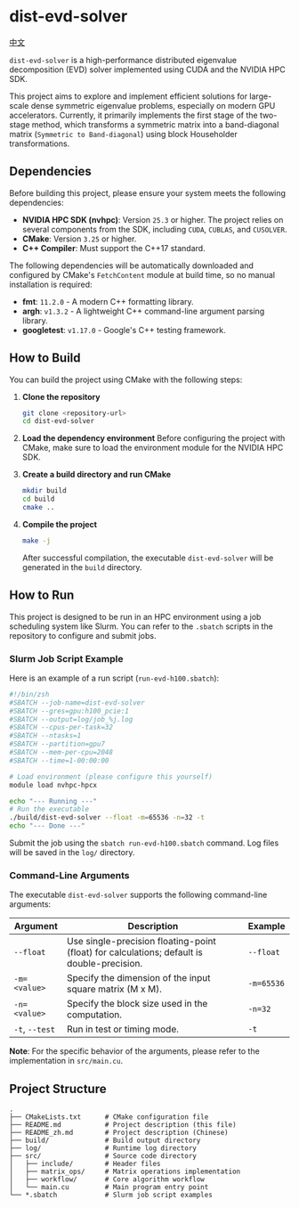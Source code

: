 # dist-evd-solver

[中文](README_zh.md)

`dist-evd-solver` is a high-performance distributed eigenvalue decomposition (EVD) solver implemented using CUDA and the NVIDIA HPC SDK.

This project aims to explore and implement efficient solutions for large-scale dense symmetric eigenvalue problems, especially on modern GPU accelerators. Currently, it primarily implements the first stage of the two-stage method, which transforms a symmetric matrix into a band-diagonal matrix (`Symmetric to Band-diagonal`) using block Householder transformations.

## Dependencies

Before building this project, please ensure your system meets the following dependencies:

- **NVIDIA HPC SDK (nvhpc)**: Version `25.3` or higher. The project relies on several components from the SDK, including `CUDA`, `CUBLAS`, and `CUSOLVER`.
- **CMake**: Version `3.25` or higher.
- **C++ Compiler**: Must support the C++17 standard.

The following dependencies will be automatically downloaded and configured by CMake's `FetchContent` module at build time, so no manual installation is required:

- **fmt**: `11.2.0` - A modern C++ formatting library.
- **argh**: `v1.3.2` - A lightweight C++ command-line argument parsing library.
- **googletest**: `v1.17.0` - Google's C++ testing framework.

## How to Build

You can build the project using CMake with the following steps:

1.  **Clone the repository**
    ```bash
    git clone <repository-url>
    cd dist-evd-solver
    ```

2.  **Load the dependency environment**
    Before configuring the project with CMake, make sure to load the environment module for the NVIDIA HPC SDK.

3.  **Create a build directory and run CMake**
    ```bash
    mkdir build
    cd build
    cmake ..
    ```

4.  **Compile the project**
    ```bash
    make -j
    ```
    After successful compilation, the executable `dist-evd-solver` will be generated in the `build` directory.

## How to Run

This project is designed to be run in an HPC environment using a job scheduling system like Slurm. You can refer to the `.sbatch` scripts in the repository to configure and submit jobs.

### Slurm Job Script Example

Here is an example of a run script (`run-evd-h100.sbatch`):
```bash
#!/bin/zsh
#SBATCH --job-name=dist-evd-solver
#SBATCH --gres=gpu:h100_pcie:1
#SBATCH --output=log/job_%j.log
#SBATCH --cpus-per-task=32
#SBATCH --ntasks=1
#SBATCH --partition=gpu7
#SBATCH --mem-per-cpu=2048
#SBATCH --time=1-00:00:00

# Load environment (please configure this yourself)
module load nvhpc-hpcx

echo "--- Running ---"
# Run the executable
./build/dist-evd-solver --float -m=65536 -n=32 -t
echo "--- Done ---" 
```
Submit the job using the `sbatch run-evd-h100.sbatch` command. Log files will be saved in the `log/` directory.

### Command-Line Arguments

The executable `dist-evd-solver` supports the following command-line arguments:

| Argument      | Description                                           | Example     |
|---------------|-------------------------------------------------------|-------------|
| `--float`     | Use single-precision floating-point (float) for calculations; default is double-precision. | `--float`   |
| `-m=<value>`  | Specify the dimension of the input square matrix (M x M). | `-m=65536`  |
| `-n=<value>`  | Specify the block size used in the computation.       | `-n=32`     |
| `-t`, `--test`| Run in test or timing mode.                           | `-t`        |

**Note**: For the specific behavior of the arguments, please refer to the implementation in `src/main.cu`.

## Project Structure

```
.
├── CMakeLists.txt      # CMake configuration file
├── README.md           # Project description (this file)
├── README_zh.md        # Project description (Chinese)
├── build/              # Build output directory
├── log/                # Runtime log directory
├── src/                # Source code directory
│   ├── include/        # Header files
│   ├── matrix_ops/     # Matrix operations implementation
│   ├── workflow/       # Core algorithm workflow
│   └── main.cu         # Main program entry point
└── *.sbatch            # Slurm job script examples
```